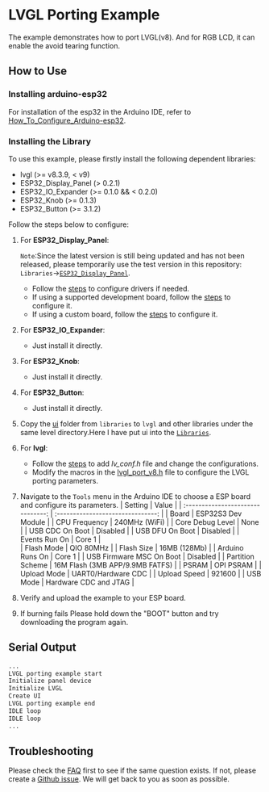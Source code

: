 # LVGL Porting Example

The example demonstrates how to port LVGL(v8). And for RGB LCD, it can enable the avoid tearing function.

## How to Use
### Installing arduino-esp32
For installation of the esp32 in the Arduino IDE, refer to [How_To_Configure_Arduino-esp32](https://github.com/VIEWESMART/VIEWE-FAQ/blob/main/Arduino-FAQ/English/How_To_Configure_Arduino-esp32.md#install-esp32).

### Installing the Library
To use this example, please firstly install the following dependent libraries:

- lvgl (>= v8.3.9, < v9)
- ESP32_Display_Panel (> 0.2.1)
- ESP32_IO_Expander (>= 0.1.0 && < 0.2.0)
- ESP32_Knob (>= 0.1.3)
- ESP32_Button (>= 3.1.2)

Follow the steps below to configure:

1. For **ESP32_Display_Panel**:

    `Note`:Since the latest version is still being updated and has not been released, please temporarily use the test version in this repository: `Libraries`->[`ESP32_Display_Panel`](https://github.com/VIEWESMART/UEDX24320028ESP32-3.5inch-320_480-Display/tree/main/Libraries/ESP32_Display_Panel).

     - Follow the [steps](https://github.com/VIEWESMART/VIEWE-FAQ/tree/main/Arduino-FAQ/English/How_To_Use.md#configuring-drivers) to configure drivers if needed.
    - If using a supported development board, follow the [steps](https://github.com/VIEWESMART/VIEWE-FAQ/tree/main/Arduino-FAQ/English/How_To_Use.md#using-supported-development-boards) to configure it.
    - If using a custom board, follow the [steps](https://github.com/VIEWESMART/VIEWE-FAQ/tree/main/Arduino-FAQ/English/How_To_Use.md#using-custom-development-boards) to configure it.
  
2. For **ESP32_IO_Expander**:
   - Just install it directly.

3. For **ESP32_Knob**:
   - Just install it directly.
     
4. For **ESP32_Button**:
   - Just install it directly.
     
5. Copy the [ui](./libraries/ui/) folder from `libraries` to `lvgl` and other libraries under the same level directory.Here I have put ui into the [`Libraries`](https://github.com/VIEWESMART/UEDX48480021-MD80ESP32_2.1inch-Knob/edit/main/Libraries).

6. For **lvgl**:

    - Follow the [steps](https://github.com/VIEWESMART/VIEWE-FAQ/blob/main/Arduino-FAQ/English/FAQ.md#how-to-add-an-lvgl-library-and-how-to-configure) to add *lv_conf.h* file and change the configurations.
    - Modify the macros in the [lvgl_port_v8.h](./lvgl_port_v8.h) file to configure the LVGL porting parameters.

7. Navigate to the `Tools` menu in the Arduino IDE to choose a ESP board and configure its parameters.
    | Setting                               | Value                                 |
    | :-------------------------------: | :-------------------------------: |
    | Board                                 | ESP32S3 Dev Module           |
    | CPU Frequency                   | 240MHz (WiFi)                    |
    | Core Debug Level                | None                                 |
    | USB CDC On Boot                | Disabled                              |
    | USB DFU On Boot                | Disabled                             |
    | Events Run On                     | Core 1                               |  
    | Flash Mode                         | QIO 80MHz                         |
    | Flash Size                           | 16MB (128Mb)                    |
    | Arduino Runs On                  | Core 1                               |
    | USB Firmware MSC On Boot | Disabled                             |
    | Partition Scheme                | 16M Flash (3MB APP/9.9MB FATFS) |
    | PSRAM                                | OPI PSRAM                         |
    | Upload Mode                     |     UART0/Hardware CDC            |
    | Upload Speed                     | 921600                               |
    | USB Mode                           | Hardware CDC and JTAG     |
8. Verify and upload the example to your ESP board.
9. If burning fails Please hold down the "BOOT" button and try downloading the program again.

## Serial Output

```bash
...
LVGL porting example start
Initialize panel device
Initialize LVGL
Create UI
LVGL porting example end
IDLE loop
IDLE loop
...
```

## Troubleshooting

Please check the [FAQ](https://github.com/VIEWESMART/VIEWE-FAQ/tree/main/Arduino-FAQ/English/FAQ.md) first to see if the same question exists. If not, please create a [Github issue](https://github.com/VIEWESMART/VIEWE-FAQ/issues). We will get back to you as soon as possible.
